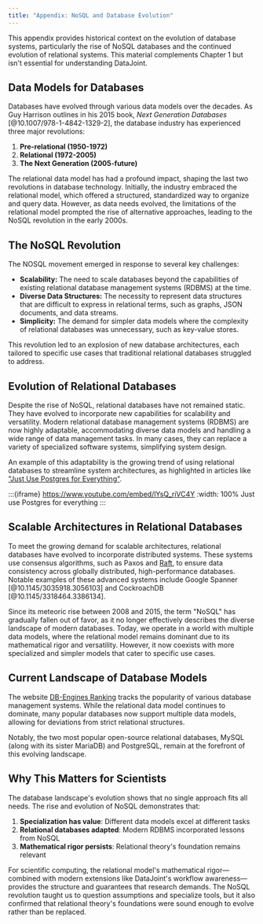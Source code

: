```yaml
---
title: "Appendix: NoSQL and Database Evolution"
---
```


This appendix provides historical context on the evolution of database systems, particularly the rise of NoSQL databases and the continued evolution of relational systems. This material complements Chapter 1 but isn't essential for understanding DataJoint.

## Data Models for Databases

Databases have evolved through various data models over the decades. As Guy Harrison outlines in his 2015 book, *Next Generation Databases* [@10.1007/978-1-4842-1329-2], the database industry has experienced three major revolutions:

1. **Pre-relational (1950-1972)**
2. **Relational (1972-2005)**
3. **The Next Generation (2005-future)**

The relational data model has had a profound impact, shaping the last two revolutions in database technology.
Initially, the industry embraced the relational model, which offered a structured, standardized way to organize and query data.
However, as data needs evolved, the limitations of the relational model prompted the rise of alternative approaches, leading to the NoSQL revolution in the early 2000s.

## The NoSQL Revolution

The NOSQL movement emerged in response to several key challenges:

- **Scalability:** The need to scale databases beyond the capabilities of existing relational database management systems (RDBMS) at the time.
- **Diverse Data Structures:** The necessity to represent data structures that are difficult to express in relational terms, such as graphs, JSON documents, and data streams.
- **Simplicity:** The demand for simpler data models where the complexity of relational databases was unnecessary, such as key-value stores.

This revolution led to an explosion of new database architectures, each tailored to specific use cases that traditional relational databases struggled to address.

## Evolution of Relational Databases

Despite the rise of NoSQL, relational databases have not remained static.
They have evolved to incorporate new capabilities for scalability and versatility.
Modern relational database management systems (RDBMS) are now highly adaptable, accommodating diverse data models and handling a wide range of data management tasks.
In many cases, they can replace a variety of specialized software systems, simplifying system design.

An example of this adaptability is the growing trend of using relational databases to streamline system architectures, as highlighted in articles like ["Just Use Postgres for Everything"](https://www.amazingcto.com/postgres-for-everything/).

:::{iframe} https://www.youtube.com/embed/lYsQ_riVC4Y
:width: 100%
Just use Postgres for everything
:::

## Scalable Architectures in Relational Databases

To meet the growing demand for scalable architectures, relational databases have evolved to incorporate distributed systems. These systems use consensus algorithms, such as Paxos and [Raft](https://www.usenix.org/conference/atc14/technical-sessions/presentation/ongaro), to ensure data consistency across globally distributed, high-performance databases. Notable examples of these advanced systems include Google Spanner [@10.1145/3035918.3056103] and CockroachDB [@10.1145/3318464.3386134].

Since its meteoric rise between 2008 and 2015, the term "NoSQL" has gradually fallen out of favor, as it no longer effectively describes the diverse landscape of modern databases. Today, we operate in a world with multiple data models, where the relational model remains dominant due to its mathematical rigor and versatility. However, it now coexists with more specialized and simpler models that cater to specific use cases.

## Current Landscape of Database Models

The website [DB-Engines Ranking](https://db-engines.com/en/ranking) tracks the popularity of various database management systems. While the relational data model continues to dominate, many popular databases now support multiple data models, allowing for deviations from strict relational structures.

Notably, the two most popular open-source relational databases, MySQL (along with its sister MariaDB) and PostgreSQL, remain at the forefront of this evolving landscape.

## Why This Matters for Scientists

The database landscape's evolution shows that no single approach fits all needs. The rise and evolution of NoSQL demonstrates that:

1. **Specialization has value**: Different data models excel at different tasks
2. **Relational databases adapted**: Modern RDBMS incorporated lessons from NoSQL
3. **Mathematical rigor persists**: Relational theory's foundation remains relevant

For scientific computing, the relational model's mathematical rigor—combined with modern extensions like DataJoint's workflow awareness—provides the structure and guarantees that research demands. The NoSQL revolution taught us to question assumptions and specialize tools, but it also confirmed that relational theory's foundations were sound enough to evolve rather than be replaced.
